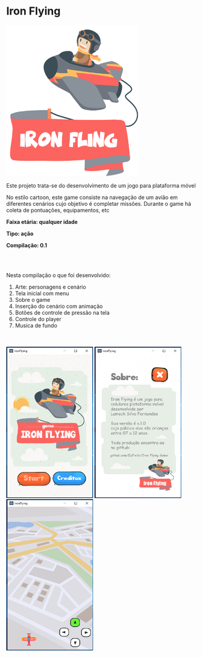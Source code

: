 # Iron Flying

<img src="https://github.com/EuFreela/Iron-Flying-Game/blob/master/prints/logo.png" width="350" height="400">

<p>Este projeto trata-se do desenvolvimento de um jogo para plataforma móvel</p>
<p>No estilo cartoon, este game consiste na navegação de um avião em diferentes cenários cujo objetivo é completar missões. Durante o game há coleta de pontuações, equipamentos, etc</p>
<p><b>Faixa etária: qualquer idade</b></p>
<p><b>Tipo: ação</b></p>
<p><b>Compilação: 0.1</b></p>



<br><br>
<p>Nesta compilação o que foi desenvolvido:</p>

<ol>
  <li>Arte: personagens e cenário</li>
  <li>Tela inicial com menu</li>
  <li>Sobre o game</li>
  <li>Inserção do cenário com animação</li>
  <li>Botões de controle de pressão na tela</li>
  <li>Controle do player</li>
  <li>Musica de fundo</li>
</ol>

<br><br>
<img src="https://github.com/EuFreela/Iron-Flying-Game/blob/master/prints/img-1.jpg" width="230" height="400">
<img src="https://github.com/EuFreela/Iron-Flying-Game/blob/master/prints/img-2.jpg" width="230" height="400">
<img src="https://github.com/EuFreela/Iron-Flying-Game/blob/master/prints/img-3.jpg" width="230" height="400">
